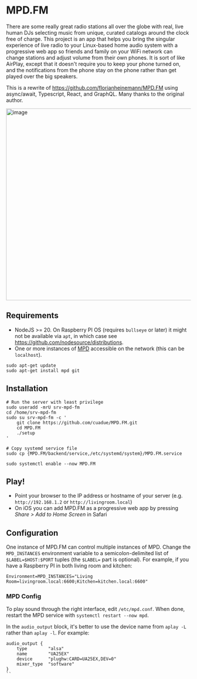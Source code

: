 # MPD.FM
There are some really great radio stations all over the globe with real, live
human DJs selecting music from unique, curated catalogs around the clock free of
charge. This project is an app that helps you bring the singular experience of
live radio to your Linux-based home audio system with a progressive web app so
friends and family on your WiFi network can change stations and adjust volume
from their own phones. It is sort of like AirPlay, except that it doesn't
require you to keep your phone turned on, and the notifications from the
phone stay on the phone rather than get played over the big speakers.

This is a rewrite of <https://github.com/florianheinemann/MPD.FM> using
async/await, Typescript, React, and GraphQL. Many thanks to the original
author.

<img width="523" alt="image" src="https://github.com/cuadue/MPD.FM/assets/455847/698f24c2-63f1-497e-a516-9ea63e706764">


## Requirements
- NodeJS >= 20. On Raspberry PI OS (requires `bullseye` or later) it might
  not be available via `apt`, in which case see
  <https://github.com/nodesource/distributions>.
- One or more instances of [MPD](www.musicpd.org/) accessible on the network
  (this can be `localhost`).

```
sudo apt-get update
sudo apt-get install mpd git
```

## Installation
```
# Run the server with least privilege
sudo useradd -mrU srv-mpd-fm
cd /home/srv-mpd-fm
sudo su srv-mpd-fm -c '
	git clone https://github.com/cuadue/MPD.FM.git
	cd MPD.FM
	./setup
'

# Copy systemd service file
sudo cp {MPD.FM/backend/service,/etc/systemd/system}/MPD.FM.service

sudo systemctl enable --now MPD.FM
```

## Play!
- Point your browser to the IP address or hostname of your server
  (e.g. `http://192.168.1.2` or `http://livingroom.local`)
- On iOS you can add MPD.FM as a progressive web app by pressing *Share > Add to
  Home Screen* in Safari

## Configuration
One instance of MPD.FM can control multiple instances of MPD. Change the
`MPD_INSTANCES` environment variable to a semicolon-delimited
list of `$LABEL=$HOST:$PORT` tuples (the `$LABEL=` part is optional).
For example, if you have a Raspberry PI in both living room and kitchen:
```
Environment=MPD_INSTANCES="Living Room=livingroom.local:6600;Kitchen=kitchen.local:6600"
```

### MPD Config
To play sound through the right interface, edit `/etc/mpd.conf`. When done, restart
the MPD service with `systemctl restart --now mpd`.

In the `audio_output` block, it's better to use the device name from `aplay -L`
rather than `aplay -l`.  For example:

```
audio_output {
	type 		"alsa"
	name		"UA25EX"
	device 		"plughw:CARD=UA25EX,DEV=0"
	mixer_type 	"software"
}
``

